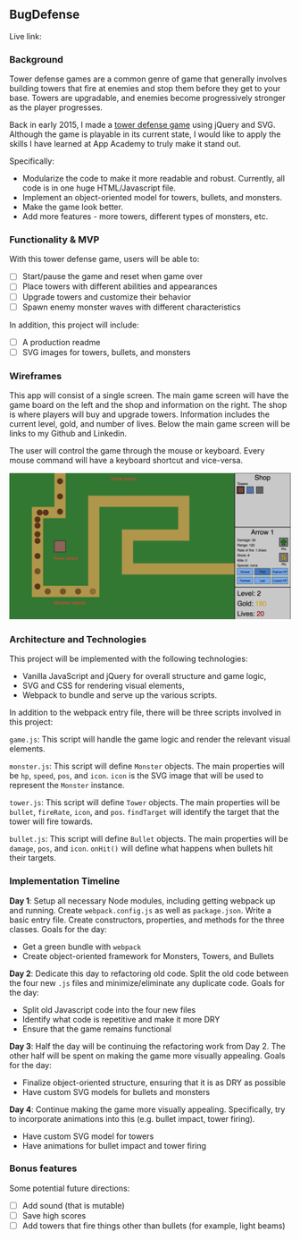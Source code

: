 ## BugDefense
Live link: 

### Background
Tower defense games are a common genre of game that generally involves building towers that fire at enemies and stop them before they get to your base. Towers are upgradable, and enemies become progressively stronger as the player progresses.

Back in early 2015, I made a [tower defense game][aws] using jQuery and SVG. Although the game is playable in its current state, I would like to apply the skills I have learned at App Academy to truly make it stand out.

Specifically:
- Modularize the code to make it more readable and robust. Currently, all code is in one huge HTML/Javascript file.
- Implement an object-oriented model for towers, bullets, and monsters.
- Make the game look better.
- Add more features - more towers, different types of monsters, etc.

[aws]: http://tower-defense.s3-website-us-west-1.amazonaws.com/

### Functionality & MVP  

With this tower defense game, users will be able to:

- [ ] Start/pause the game and reset when game over
- [ ] Place towers with different abilities and appearances
- [ ] Upgrade towers and customize their behavior
- [ ] Spawn enemy monster waves with different characteristics

In addition, this project will include:

- [ ] A production readme
- [ ] SVG images for towers, bullets, and monsters

### Wireframes

This app will consist of a single screen. The main game screen will have the game board on the left and the shop and information on the right. The shop is where players will buy and upgrade towers. Information includes the current level, gold, and number of lives. Below the main game screen will be links to my Github and Linkedin.

The user will control the game through the mouse or keyboard. Every mouse command will have a keyboard shortcut and vice-versa.

![wireframes](images/wireframe.png)

### Architecture and Technologies

This project will be implemented with the following technologies:

- Vanilla JavaScript and jQuery for overall structure and game logic,
- SVG and CSS for rendering visual elements,
- Webpack to bundle and serve up the various scripts.

In addition to the webpack entry file, there will be three scripts involved in this project:

`game.js`: This script will handle the game logic and render the relevant visual elements.

`monster.js`: This script will define `Monster` objects. The main properties will be `hp`, `speed`, `pos`, and `icon`. `icon` is the SVG image that will be used to represent the `Monster` instance.

`tower.js`: This script will define `Tower` objects. The main properties will be `bullet`, `fireRate`, `icon`, and `pos`. `findTarget` will identify the target that the tower will fire towards.

`bullet.js`: This script will define `Bullet` objects. The main properties will be `damage`, `pos`, and `icon`. `onHit()` will define what happens when bullets hit their targets.

### Implementation Timeline

**Day 1**: Setup all necessary Node modules, including getting webpack up and running. Create `webpack.config.js` as well as `package.json`. Write a basic entry file. Create constructors, properties, and methods for the three classes. Goals for the day:

- Get a green bundle with `webpack`
- Create object-oriented framework for Monsters, Towers, and Bullets

**Day 2**: Dedicate this day to refactoring old code. Split the old code between the four new `.js` files and minimize/eliminate any duplicate code. Goals for the day:

- Split old Javascript code into the four new files
- Identify what code is repetitive and make it more DRY
- Ensure that the game remains functional

**Day 3**: Half the day will be continuing the refactoring work from Day 2. The other half will be spent on making the game more visually appealing. Goals for the day:

- Finalize object-oriented structure, ensuring that it is as DRY as possible
- Have custom SVG models for bullets and monsters


**Day 4**: Continue making the game more visually appealing. Specifically, try to incorporate animations into this (e.g. bullet impact, tower firing).

- Have custom SVG model for towers
- Have animations for bullet impact and tower firing


### Bonus features

Some potential future directions:

- [ ] Add sound (that is mutable)
- [ ] Save high scores
- [ ] Add towers that fire things other than bullets (for example, light beams)

